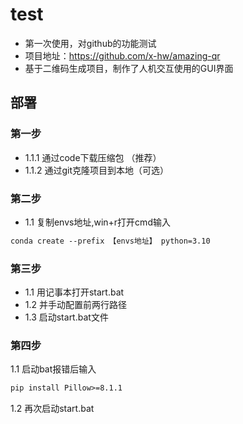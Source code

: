 # test
* 第一次使用，对github的功能测试
* 项目地址：https://github.com/x-hw/amazing-qr
* 基于二维码生成项目，制作了人机交互使用的GUI界面

## 部署

### 第一步
* 1.1.1 通过code下载压缩包 （推荐）
* 1.1.2 通过git克隆项目到本地（可选）

### 第二步
* 1.1 复制envs地址,win+r打开cmd输入
```markdown
conda create --prefix 【envs地址】 python=3.10
```
### 第三步
* 1.1 用记事本打开start.bat
* 1.2 并手动配置前两行路径
* 1.3 启动start.bat文件
### 第四步
1.1 启动bat报错后输入
```markdown
pip install Pillow>=8.1.1
```
1.2 再次启动start.bat
